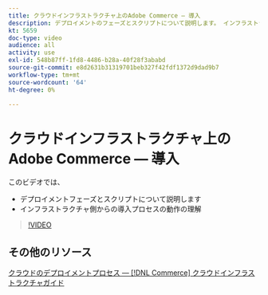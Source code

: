 ```yaml
---
title: クラウドインフラストラクチャ上のAdobe Commerce — 導入
description: デプロイメントのフェーズとスクリプトについて説明します。 インフラストラクチャ側からのデプロイメントプロセスの動作を理解しま​す。
kt: 5659
doc-type: video
audience: all
activity: use
exl-id: 548b87ff-1fd8-4486-b28a-40f28f3ababd
source-git-commit: e8d2631b31319701beb327f42fdf1372d9dad9b7
workflow-type: tm+mt
source-wordcount: '64'
ht-degree: 0%

---
```


# クラウドインフラストラクチャ上のAdobe Commerce — 導入

このビデオでは、

- デプロイメントフェーズとスクリプトについて説明します
- インフラストラクチャ側からの導入プロセスの動作の理&#x200B;解

>[!VIDEO](https://video.tv.adobe.com/v/35695?quality=12&learn=on)

## その他のリソース

[クラウドのデプロイメントプロセス — [!DNL Commerce] クラウドインフラストラクチャガイド](https://experienceleague.adobe.com/docs/commerce-cloud-service/user-guide/develop/deploy/process.html)
